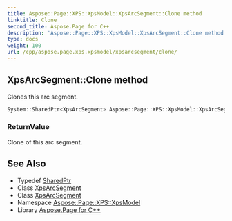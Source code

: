 ```yaml
---
title: Aspose::Page::XPS::XpsModel::XpsArcSegment::Clone method
linktitle: Clone
second_title: Aspose.Page for C++
description: 'Aspose::Page::XPS::XpsModel::XpsArcSegment::Clone method. Clones this arc segment in C++.'
type: docs
weight: 100
url: /cpp/aspose.page.xps.xpsmodel/xpsarcsegment/clone/
---
```

## XpsArcSegment::Clone method


Clones this arc segment.

```cpp
System::SharedPtr<XpsArcSegment> Aspose::Page::XPS::XpsModel::XpsArcSegment::Clone()
```


### ReturnValue

Clone of this arc segment.

## See Also

* Typedef [SharedPtr](../../../system/sharedptr/)
* Class [XpsArcSegment](../)
* Class [XpsArcSegment](../)
* Namespace [Aspose::Page::XPS::XpsModel](../../)
* Library [Aspose.Page for C++](../../../)
